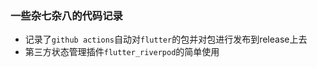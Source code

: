 ### 一些杂七杂八的代码记录

- 记录了`github actions`自动对`flutter`的包并对包进行发布到release上去
- 第三方状态管理插件`flutter_riverpod`的简单使用